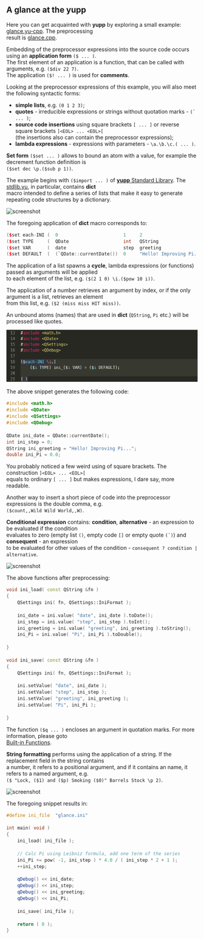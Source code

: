 A glance at the yupp
--------------------

Here you can get acquainted with __yupp__ by exploring a small example:
[glance.yu-cpp](pic/glance.yu-cpp.md). The preprocessing<br>
result is [glance.cpp](../eg/glance/glance.cpp).

Embedding of the preprocessor expressions into the source code occurs using
an __application form__ `($ ... )`.<br>
The first element of an application is a function, that can be called with
arguments, e.g. `($div 22 7)`.<br>
The application `($! ... )` is used for __comments__.

Looking at the preprocessor expressions of this example, you will also meet
the following syntactic forms:
* __simple lists__, e.g. `(0 1 2 3)`;
* __quotes__ - irreducible expressions or strings without quotation marks -
```(` ... )```;
* __source code insertions__ using square brackets `[ ... ]` or reverse square
brackets `]<EOL> ... <EOL>[`<br>
(the insertions also can contain the preprocessor expressions);
* __lambda expressions__ - expressions with parameters - `\a.\b.\c.( ... )`.

__Set form__ `($set ... )` allows to bound an atom with a value, for example
the decrement function definition is<br>
`($set dec \p.($sub p 1))`.

The example begins with `($import ... )` of [__yupp__ Standard Library](../lib/README.md).
The [stdlib.yu](../lib/stdlib.yu), in particular, contains __dict__<br>
macro intended to define a series of lists that make it easy to
generate repeating code structures by a dictionary.

![screenshot](pic/glance_01.png)

The foregoing application of __dict__ macro corresponds to:

```cpp
($set each-INI (  0                        1     2                         3       ))
($set TYPE     (  QDate                    int   QString                   double  ))
($set VAR      (  date                     step  greeting                  Pi      ))
($set DEFAULT  (  (`QDate::currentDate())  0     "Hello! Improving Pi..."  0.0     ))
```

The application of a list spawns a __cycle__, lambda expressions (or functions)
passed as arguments will be applied<br>
to each element of the list, e.g. `($(2 1 0) \i.($pow 10 i))`.

The application of a number retrieves an argument by index, or if the only
argument is a list, retrieves an element<br>
from this list, e.g. `($2 (miss miss HIT miss))`.

An unbound atoms (names) that are used in __dict__ (`QString`, `Pi` etc.)
will be processed like quotes.

![screenshot](pic/glance_02.png)

The above snippet generates the following code:

```cpp
#include <math.h>
#include <QDate>
#include <QSettings>
#include <QDebug>

QDate ini_date = QDate::currentDate();
int ini_step = 0;
QString ini_greeting = "Hello! Improving Pi...";
double ini_Pi = 0.0;
```

You probably noticed a few weird using of square brackets. The construction
`]<EOL> ... <EOL>[`<br>
equals to ordinary `[ ... ]` but makes expressions, I dare say, more readable.

Another way to insert a short piece of code into the preprocessor expressions
is the double comma, e.g.<br>
`($count,,Wild Wild World,,W)`.

__Conditional expression__ contains: __condition__,
__alternative__ - an expression to be evaluated if the condition<br>
evaluates to zero (empty list `()`, empty code `[]` or empty quote ```(`)```)
and __consequent__ - an expression<br>
to be evaluated for other values of the condition -
```consequent ? condition | alternative```.

![screenshot](pic/glance_03.png)

The above functions after preprocessing:

```cpp
void ini_load( const QString &fn )
{
	QSettings ini( fn, QSettings::IniFormat );

	ini_date = ini.value( "date", ini_date ).toDate();
	ini_step = ini.value( "step", ini_step ).toInt();
	ini_greeting = ini.value( "greeting", ini_greeting ).toString();
	ini_Pi = ini.value( "Pi", ini_Pi ).toDouble();

}

void ini_save( const QString &fn )
{
	QSettings ini( fn, QSettings::IniFormat );

	ini.setValue( "date", ini_date );
	ini.setValue( "step", ini_step );
	ini.setValue( "greeting", ini_greeting );
	ini.setValue( "Pi", ini_Pi );

}
```

The function `($q ... )` encloses an argument in quotation marks. For more
information, please goto<br>
[Built-in Functions](../doc/builtin.md).

__String formatting__ performs using the application of a string.
If the replacement field in the string contains<br>
a number, it refers to a positional argument, and if it contains an name,
it refers to a named argument, e.g.<br>
```($ "Lock, ($1) and ($p) Smoking ($0)" Barrels Stock \p 2)```.

![screenshot](pic/glance_04.png)

The foregoing snippet results in:

```cpp
#define ini_file  "glance.ini"

int main( void )
{
	ini_load( ini_file );

	// Calc Pi using Leibniz formula, add one term of the series
	ini_Pi += pow( -1, ini_step ) * 4.0 / ( ini_step * 2 + 1 );
	++ini_step;

	qDebug() << ini_date;
	qDebug() << ini_step;
	qDebug() << ini_greeting;
	qDebug() << ini_Pi;

	ini_save( ini_file );

	return ( 0 );
}
```
